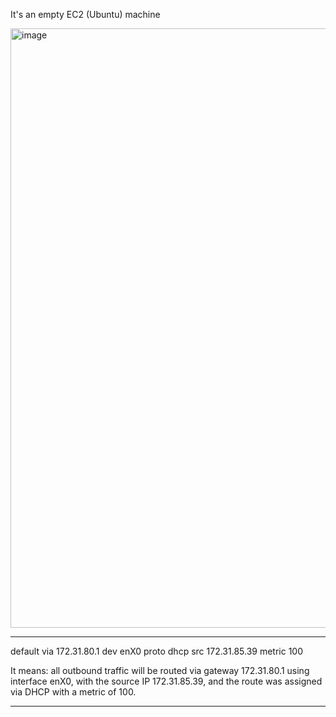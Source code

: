 It's an empty EC2 (Ubuntu) machine

<img width="959" alt="image" src="https://github.com/user-attachments/assets/3d378bc7-235e-4d5f-a93c-0c6a630fb4fc" />

---
default via 172.31.80.1 dev enX0 proto dhcp src 172.31.85.39 metric 100

It means: all outbound traffic will be routed via gateway 172.31.80.1 using interface enX0, with the source IP 172.31.85.39, and the route was assigned via DHCP with a metric of 100.

---

